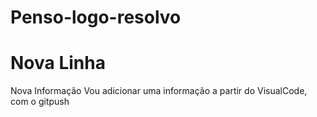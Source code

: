# Penso-logo-resolvo
# Nova Linha
Nova Informação
Vou adicionar uma informação a partir do VisualCode, com o gitpush